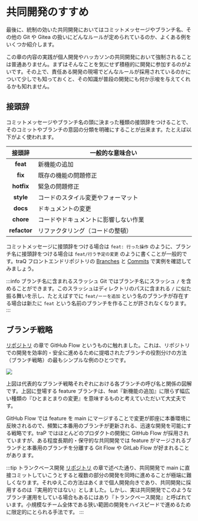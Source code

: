 # 共同開発のすすめ

最後に、統制の効いた共同開発においてはコミットメッセージやブランチ名、その他の Git や Gitea の扱いにどんなルールが定められているのか、よくある例をいくつか紹介します。

この章の内容の実践が個人開発やハッカソンの共同開発において強制されることは普通ありません。まずはそんなことを気にせず積極的に開発に参加するのがよいです。その上で、責任ある開発の現場でどんなルールが採用されているのかについて少しでも知っておくと、その知識が普段の開発にも何か示唆を与えてくれるかも知れません。

## 接頭辞

コミットメッセージやブランチ名の頭に決まった種類の接頭辞をつけることで、そのコミットやブランチの意図の分類を明確にすることが出来ます。たとえば以下がよく使われます。

<table style="width: 100%; border-collapse: collapse;">
  <thead>
    <tr>
      <th style="width: auto; text-align: center">接頭辞</th>
      <th style="width: 100%;">一般的な意味合い</th>
    </tr>
  </thead>
  <tbody>
    <tr>
      <td style="text-align: center"><strong>feat</strong></td>
      <td>新機能の追加</td>
    </tr>
    <tr>
      <td style="text-align: center"><strong>fix</strong></td>
      <td>既存の機能の問題修正</td>
    </tr>
    <tr>
      <td style="text-align: center"><strong>hotfix</strong></td>
      <td>緊急の問題修正</td>
    </tr>
    <tr>
      <td style="text-align: center"><strong>style</strong></td>
      <td>コードのスタイル変更やフォーマット</td>
    </tr>
    <tr>
      <td style="text-align: center"><strong>docs</strong></td>
      <td>ドキュメントの変更</td>
    </tr>
    <tr>
      <td style="text-align: center"><strong>chore</strong></td>
      <td>コードやドキュメントに影響しない作業</td>
    </tr>
    <tr>
      <td style="text-align: center"><strong>refactor</strong></td>
      <td>リファクタリング（コードの整頓）</td>
    </tr>
  </tbody>
</table>

コミットメッセージに接頭辞をつける場合は `feat: 行った操作` のように、ブランチ名に接頭辞をつける場合は `feat/行う予定の変更` のように書くことが一般的です。traQ フロントエンドリポジトリの [Branches](https://github.com/traPtitech/traQ_S-UI/branches/all) と [Commits](https://github.com/traPtitech/traQ_S-UI/commits/master/) で実例を確認してみましょう。

:::info ブランチ名に含まれるスラッシュ
Git ではブランチ名にスラッシュ `/` を含めることができます。このスラッシュはディレクトリのパスに含まれる `/` に似た振る舞いを示し、たとえばすでに `feat/ーーを追加` という名のブランチが存在する場合は新たに `feat` という名前のブランチを作ることが許されなくなります。
:::

## ブランチ戦略

[リポジトリ](/text/chapter-2/repository.html#リポジトリ-1) の章で GitHub Flow というものに触れました。これは、リポジトリでの開発を効率的・安全に進めるために提唱されたブランチの役割分けの方法（ブランチ戦略）の最もシンプルな例のひとつです。

![](https://md.trap.jp/uploads/upload_9d311d90dec6278a134f25b368c9c0a3.png)

上図は代表的なブランチ戦略それぞれにおける各ブランチの呼び名と関係の図解です。上図に登場する feature ブランチは、feat『新機能の追加』に限らず幅広い種類の『ひとまとまりの変更』を意味するものと考えていただいて大丈夫です。

GitHub Flow では feature を main にマージすることで変更が即座に本番環境に反映されるので、頻繁に本番用のブランチが更新される、迅速な開発を可能にする戦略です。traP ではほとんどのプロダクトの開発に GitHub Flow が採用されていますが、ある程度長期的・保守的な共同開発では feature がマージされるブランチと本番用のブランチを分離する Git Flow や GitLab Flow が好まれることがあります。

:::tip トランクベース開発
[リポジトリ](/text/chapter-2/repository.html) の章で述べた通り、共同開発で main に直接コミットしていこうとすると複数の部分の開発を同時に進めることが極端に難しくなります。それゆえこの方法はあくまで個人開発向きであり、共同開発に採用するのは『実用的ではない』としました。しかし、実は共同開発でこのようなブランチ運用をしている場合もあるにはあり『トランクベース開発』と呼ばれています。小規模なチーム全体である狭い範囲の開発をハイスピードで進めるために限定的にとられる手法です。
:::